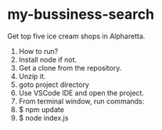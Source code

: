 # my-bussiness-search
 Get top five ice cream shops in Alpharetta.
1. How to run?
2. Install node if not.
3. Get a clone from the repository.
4. Unzip it.
5. goto project directory 
6. Use VSCode IDE and open the project.
7. From terminal window, run commands:
8. $ npm update
9. $ node index.js
